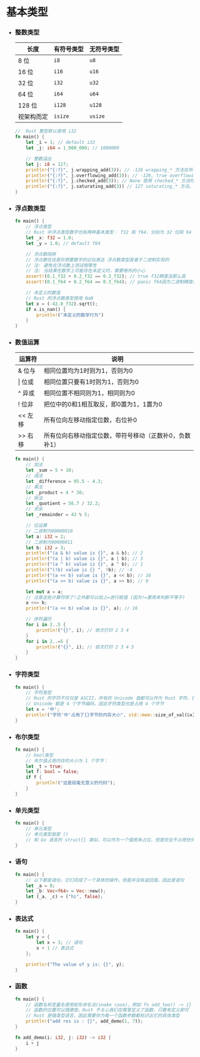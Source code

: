 # 基本类型

- ### 整数类型

  | 长度       | 有符号类型 | 无符号类型 |
  | ---------- | ---------- | ---------- |
  | 8 位       | `i8`       | `u8`       |
  | 16 位      | `i16`      | `u16`      |
  | 32 位      | `i32`      | `u32`      |
  | 64 位      | `i64`      | `u64`      |
  | 128 位     | `i128`     | `u128`     |
  | 视架构而定 | `isize`    | `usize`    |

  

  ```rust
  //  Rust 整型默认使用 i32
  fn main() {
      let _i = 1; // default i32
      let _j: i64 = 1_000_000; // 1000000
  
      // 整数溢出
      let j: i8 = 127;
      println!("{:?}", j.wrapping_add(3)); // -126 wrapping_* 方法在所有模式下都按照补码循环溢出规则处理
      println!("{:?}", j.overflowing_add(3)); // -126, true overflowing_* 方法返回该值和一个指示是否存在溢出的布尔值
      println!("{:?}", j.checked_add(3)); // None 使用 checked_* 方法时发生溢出，则返回 None 值
      println!("{:?}", j.saturating_add(3)) // 127 saturating_* 方法，可以限定计算后的结果不超过目标类型的最大值或低于最小值
  }
  ```

  

- ### 浮点数类型

  ```rust
  fn main() {
      // 浮点类型
      // Rust 中浮点类型数字也有两种基本类型： f32 和 f64，分别为 32 位和 64 位大小。默认浮点类型是 f64
      let _x: f32 = 1.0;
      let _y = 1.0; // default f64
  
      // 浮点数陷阱
      // 浮点数往往是你想要数字的近似表达 浮点数类型是基于二进制实现的
      // 注: 避免在浮点数上测试相等性
      // 注: 当结果在数学上可能存在未定义时，需要格外的小心
      assert!(0.1_f32 + 0.2_f32 == 0.3_f32); // true f32精度没那么高
      assert!(0.1_f64 + 0.2_f64 == 0.3_f64); // panic f64因为二进制精度问题，导致了 0.1 + 0.2 并不严格等于 0.3，它们可能在小数点 N 位后存在误差。
  
      // 未定义的数值
      // Rust 的浮点数类型使用 NaN
      let x = (-42.0_f32).sqrt();
      if x.is_nan() {
          println!("未定义的数学行为")
      }
  }
  
  ```

  

- ### 数值运算

  | 运算符  | 说明                                                   |
  | ------- | ------------------------------------------------------ |
  | & 位与  | 相同位置均为1时则为1，否则为0                          |
  | \| 位或 | 相同位置只要有1时则为1，否则为0                        |
  | ^ 异或  | 相同位置不相同则为1，相同则为0                         |
  | ! 位非  | 把位中的0和1相互取反，即0置为1，1置为0                 |
  | << 左移 | 所有位向左移动指定位数，右位补0                        |
  | >> 右移 | 所有位向右移动指定位数，带符号移动（正数补0，负数补1） |

  ```rust
  fn main() {
      // 加法
      let _sum = 5 + 10;
      // 减法
      let _difference = 95.5 - 4.3;
      // 乘法
      let _product = 4 * 30;
      // 除法
      let _quotient = 56.7 / 32.2;
      // 求余
      let _remainder = 43 % 5;
  
      // 位运算
      // 二进制为00000010
      let a: i32 = 2;
      // 二进制为00000011
      let b: i32 = 3;
      println!("(a & b) value is {}", a & b); // 2
      println!("(a | b) value is {}", a | b); // 3
      println!("(a ^ b) value is {}", a ^ b); // 1
      println!("(!b) value is {} ", !b); // -4
      println!("(a << b) value is {}", a << b); // 16
      println!("(a >> b) value is {}", a >> b); // 0
  
      let mut a = a;
      // 注意这些计算符除了!之外都可以加上=进行赋值 (因为!=要用来判断不等于)
      a <<= b;
      println!("(a << b) value is {}", a); // 16
  
      // 序列遍历
      for i in 2..5 {
          println!("{}", i); // 依次打印 2 3 4
      }
      for i in 2..=5 {
          println!("{}", i); // 依次打印 2 3 4 5
      }
  }
  
  ```

  

- ### 字符类型

  ```rust
  fn main() {
      // 字符类型
      // Rust 的字符不仅仅是 ASCII，所有的 Unicode 值都可以作为 Rust 字符，包括单个的中文、日文、韩文、emoji 表情符号等
      // Unicode 都是 4 个字节编码，因此字符类型也是占用 4 个字节
      let x = '中';
      println!("字符'中'占用了{}字节的内存大小", std::mem::size_of_val(&x));
  }
  
  ```

  

- ### 布尔类型

  ```rust
  fn main() {
      // bool类型
      // 布尔值占用内存的大小为 1 个字节：
      let _t = true;
      let f: bool = false;
      if f {
          println!("这是段毫无意义的代码");
      }
  }
  
  ```

  

- ### 单元类型

  ```rust
  fn main() {
      // 单元类型
      // 单元类型就是 ()
      // 和 Go 语言的 struct{} 类似，可以作为一个值用来占位，但是完全不占用任何内存。
  }
  
  ```

  

- ### 语句

  ```rust
  fn main() {
      // 以下都是语句，它们完成了一个具体的操作，但是并没有返回值，因此是语句
      let _a = 8;
      let _b: Vec<f64> = Vec::new();
      let (_a, _c) = ("hi", false);
  }
  
  ```

  

- ### 表达式

  ```rust
  fn main() {
      let y = {
          let x = 3; // 语句
          x + 1 // 表达式
      };
  
      println!("The value of y is: {}", y);
  }
  
  ```

  

- ### 函数

  ```rust
  fn main() {
      // 函数名和变量名使用蛇形命名法(snake case)，例如 fn add_two() -> {}
      // 函数的位置可以随便放，Rust 不关心我们在哪里定义了函数，只要有定义即可
      // Rust 是强类型语言，因此需要你为每一个函数参数都标识出它的具体类型
      println!("add res is : {}", add_demo(1, 7));
  }
  
  fn add_demo(i: i32, j: i32) -> i32 {
      i + j
  }
  
  ```

  